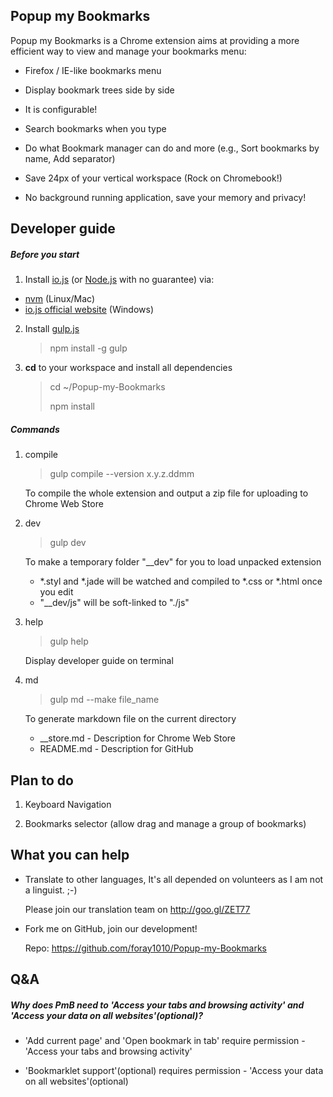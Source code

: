 ## Popup my Bookmarks

Popup my Bookmarks is a Chrome extension aims at providing a more efficient way to view and manage your bookmarks menu:
- Firefox / IE-like bookmarks menu

- Display bookmark trees side by side

- It is configurable!

- Search bookmarks when you type

- Do what Bookmark manager can do and more (e.g., Sort bookmarks by name, Add separator)

- Save 24px of your vertical workspace (Rock on Chromebook!)

- No background running application, save your memory and privacy!


## Developer guide

##### Before you start
1. Install [io.js](//github.com/iojs/io.js) (or [Node.js](//github.com/joyent/node) with no guarantee) via:
  - [nvm](//github.com/creationix/nvm) (Linux/Mac)
  - [io.js official website](//iojs.org) (Windows)

2. Install [gulp.js](//github.com/gulpjs/gulp)

   > npm install -g gulp

3. **cd** to your workspace and install all dependencies
   > cd ~/Popup-my-Bookmarks
   >
   > npm install

##### Commands
1. compile
   > gulp compile --version x.y.z.ddmm

   To compile the whole extension and output a zip file for uploading to Chrome Web Store

2. dev
   > gulp dev

   To make a temporary folder "__dev" for you to load unpacked extension
   - *.styl and *.jade will be watched and compiled to *.css or *.html once you edit
   - "__dev/js" will be soft-linked to "./js"

3. help
   > gulp help

   Display developer guide on terminal

4. md
   > gulp md --make file_name

   To generate markdown file on the current directory
   - __store.md - Description for Chrome Web Store
   - README.md - Description for GitHub


## Plan to do

1. Keyboard Navigation

2. Bookmarks selector (allow drag and manage a group of bookmarks)


## What you can help

- Translate to other languages, It's all depended on volunteers as I am not a linguist. ;-)

  Please join our translation team on http://goo.gl/ZET77

- Fork me on GitHub, join our development!

  Repo: https://github.com/foray1010/Popup-my-Bookmarks


## Q&A

##### Why does PmB need to 'Access your tabs and browsing activity' and 'Access your data on all websites'(optional)?

- 'Add current page' and 'Open bookmark in tab' require permission - 'Access your tabs and browsing activity'

- 'Bookmarklet support'(optional) requires permission - 'Access your data on all websites'(optional)
